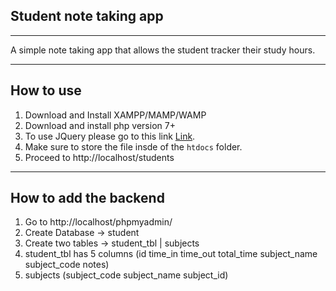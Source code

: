 ## Student note taking app

---

A simple note taking app that allows the student tracker their study hours.

---

## How to use

1. Download and Install XAMPP/MAMP/WAMP
2. Download and install php version 7+
3. To use JQuery please go to this link [Link](https://releases.jquery.com/).
4. Make sure to store the file insde of the `htdocs` folder.
5. Proceed to http://localhost/students

---

## How to add the backend

1. Go to http://localhost/phpmyadmin/
2. Create Database -> student
3. Create two tables -> student_tbl | subjects
4. student_tbl has 5 columns (id time_in time_out	total_time	subject_name	subject_code notes)
5. subjects (subject_code	subject_name	subject_id)
